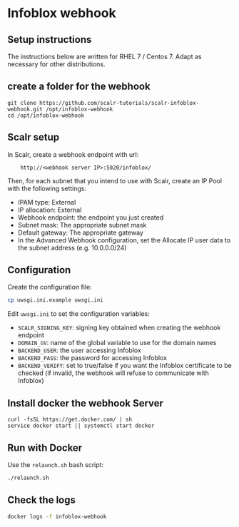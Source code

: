 # Infoblox webhook

## Setup instructions

The instructions below are written for RHEL 7 / Centos 7. Adapt as necessary for other distributions.

## create a folder for the webhook
```
git clone https://github.com/scalr-tutorials/scalr-infoblox-webhook.git /opt/infoblox-webhook
cd /opt/infoblox-webhook
```

## Scalr setup

In Scalr, create a webhook endpoint with url:
```
    http://<webhook server IP>:5020/infoblox/
```

Then, for each subnet that you intend to use with Scalr, create an IP Pool with the following settings:
 - IPAM type: External
 - IP allocation: External
 - Webhook endpoint: the endpoint you just created
 - Subnet mask: The appropriate subnet mask
 - Default gateway: The appropriate gateway
 - In the Advanced Webhook configuration, set the Allocate IP user data to the subnet address (e.g. 10.0.0.0/24)


## Configuration

Create the configuration file:
```bash
cp uwsgi.ini.example uwsgi.ini
```

Edit `uwsgi.ini` to set the configuration variables:

* `SCALR_SIGNING_KEY`: signing key obtained when creating the webhook endpoint
* `DOMAIN_GV`: name of the global variable to use for the domain names
* `BACKEND_USER`: the user accessing Infoblox
* `BACKEND_PASS`: the password for accessing Infoblox
* `BACKEND_VERIFY`: set to true/false if you want the Infoblox certificate to be checked (if invalid, the webhook will refuse to communicate with Infoblox)

## Install docker the webhook Server
```
curl -fsSL https://get.docker.com/ | sh
service docker start || systemctl start docker
```

## Run with Docker

Use the `relaunch.sh` bash script:

```bash
./relaunch.sh
```


## Check the logs

```bash
docker logs -f infoblox-webhook
```
